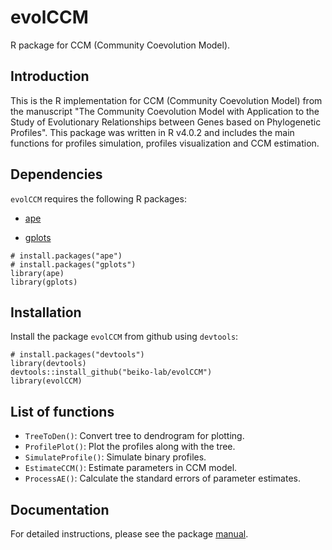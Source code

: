 # evolCCM
R package for CCM (Community Coevolution Model).

## Introduction
This is the R implementation for CCM (Community Coevolution Model) from the manuscript "The Community Coevolution Model with Application to the Study of Evolutionary Relationships between Genes based on Phylogenetic Profiles". This package was written in R v4.0.2 and includes the main functions for profiles simulation, profiles visualization and CCM estimation.

## Dependencies

`evolCCM` requires the following R packages:

- [ape](https://cran.r-project.org/web/packages/ape/)

- [gplots](https://cran.r-project.org/web/packages/gplots/index.html)

```
# install.packages("ape")
# install.packages("gplots")
library(ape)
library(gplots)
```


## Installation

Install the package `evolCCM` from github using `devtools`:

```
# install.packages("devtools")
library(devtools)
devtools::install_github("beiko-lab/evolCCM")
library(evolCCM)
```

## List of functions

- `TreeToDen()`: Convert tree to dendrogram for plotting.
- `ProfilePlot()`: Plot the profiles along with the tree.
- `SimulateProfile()`: Simulate binary profiles.
- `EstimateCCM()`: Estimate parameters in CCM model.
- `ProcessAE()`: Calculate the standard errors of parameter estimates.

## Documentation

For detailed instructions, please see the package [manual](https://github.com/beiko-lab/evolCCM/blob/main/evolCCM_manual.pdf). 

